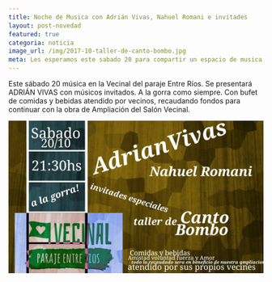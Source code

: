 ```yaml
---
title: Noche de Musica con Adrián Vivas, Nahuel Romani e invitades
layout: post-novedad
featured: true
categoria: noticia
image_url: /img/2017-10-taller-de-canto-bombo.jpg
meta: Les esperamos este sabado 20 para compartir un espacio de musica para seguir ampliandonos
--- 
```


Este sábado 20 música en la Vecinal del paraje Entre Ríos. Se presentará ADRIÁN VIVAS con músicos invitados. A la gorra como siempre. Con bufet de comidas y bebidas atendido por vecinos, recaudando fondos para continuar con la obra de Ampliación del Salón Vecinal.

<div style="position: relative;">
	<div class="gallery col-3">

<a style="width: 100%;" href="/img/2017-10-taller-de-canto-bombo.jpg" data-fancybox="images" data-srcset="/img/2017-10-taller-de-canto-bombo.jpg" class="item-gallery">
<img src="/img/2017-10-taller-de-canto-bombo.jpg" />
</a>

</div>
</div>
